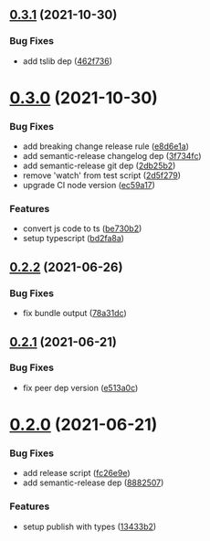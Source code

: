 ## [0.3.1](https://github.com/cheesebit/use-automaton/compare/v0.3.0...v0.3.1) (2021-10-30)


### Bug Fixes

* add tslib dep ([462f736](https://github.com/cheesebit/use-automaton/commit/462f736760c111f2cfbe588aca96f4fcd0b46236))

# [0.3.0](https://github.com/cheesebit/use-automaton/compare/v0.2.2...v0.3.0) (2021-10-30)


### Bug Fixes

*  add breaking change release rule ([e8d6e1a](https://github.com/cheesebit/use-automaton/commit/e8d6e1adaaa77e680fe6371c4e3408d5a4e659a2))
* add semantic-release changelog dep ([3f734fc](https://github.com/cheesebit/use-automaton/commit/3f734fc6437e559d8dc34e6e8387d6c4321346cb))
* add semantic-release git dep ([2db25b2](https://github.com/cheesebit/use-automaton/commit/2db25b2e428e443b23051200de53ffa67d257d7f))
* remove 'watch' from test script ([2d5f279](https://github.com/cheesebit/use-automaton/commit/2d5f2790a2f783529fc583f6419004e377402dfc))
* upgrade CI node version ([ec59a17](https://github.com/cheesebit/use-automaton/commit/ec59a1706f745ea14bfc3b89f1f6c7fa17ac9d3e))


### Features

* convert js code to ts ([be730b2](https://github.com/cheesebit/use-automaton/commit/be730b249a9f166aa40dc0c72c425af487b22140))
* setup typescript ([bd2fa8a](https://github.com/cheesebit/use-automaton/commit/bd2fa8a4ff518632c1c2a999acb01dfc9a963d01))

## [0.2.2](https://github.com/cheesebit/use-automaton/compare/v0.2.1...v0.2.2) (2021-06-26)


### Bug Fixes

* fix bundle output ([78a31dc](https://github.com/cheesebit/use-automaton/commit/78a31dc76f2f4066098d7cb70692440583ef8c51))

## [0.2.1](https://github.com/cheesebit/use-automaton/compare/v0.2.0...v0.2.1) (2021-06-21)


### Bug Fixes

* fix peer dep version ([e513a0c](https://github.com/cheesebit/use-automaton/commit/e513a0c953ab129776cd0055b68643acd527d3d1))

# [0.2.0](https://github.com/cheesebit/use-automaton/compare/v0.1.0...v0.2.0) (2021-06-21)


### Bug Fixes

* add release script ([fc26e9e](https://github.com/cheesebit/use-automaton/commit/fc26e9e957632a3fd21e5dfc60fc32665b2b47ba))
* add semantic-release dep ([8882507](https://github.com/cheesebit/use-automaton/commit/8882507328a06517a3c0215370ba7b54198cf9b5))


### Features

* setup publish with types ([13433b2](https://github.com/cheesebit/use-automaton/commit/13433b2d8f7d451f7dbccdeda2190ec1de000c6b))
